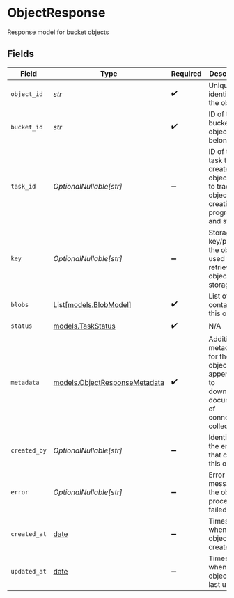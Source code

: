 # ObjectResponse

Response model for bucket objects


## Fields

| Field                                                                                          | Type                                                                                           | Required                                                                                       | Description                                                                                    |
| ---------------------------------------------------------------------------------------------- | ---------------------------------------------------------------------------------------------- | ---------------------------------------------------------------------------------------------- | ---------------------------------------------------------------------------------------------- |
| `object_id`                                                                                    | *str*                                                                                          | :heavy_check_mark:                                                                             | Unique identifier for the object                                                               |
| `bucket_id`                                                                                    | *str*                                                                                          | :heavy_check_mark:                                                                             | ID of the bucket this object belongs to                                                        |
| `task_id`                                                                                      | *OptionalNullable[str]*                                                                        | :heavy_minus_sign:                                                                             | ID of the task that created this object, used to track the object creation progress and status |
| `key`                                                                                          | *OptionalNullable[str]*                                                                        | :heavy_minus_sign:                                                                             | Storage key/path of the object, used to retrieve the object from storage                       |
| `blobs`                                                                                        | List[[models.BlobModel](../models/blobmodel.md)]                                               | :heavy_check_mark:                                                                             | List of blobs contained in this object                                                         |
| `status`                                                                                       | [models.TaskStatus](../models/taskstatus.md)                                                   | :heavy_check_mark:                                                                             | N/A                                                                                            |
| `metadata`                                                                                     | [models.ObjectResponseMetadata](../models/objectresponsemetadata.md)                           | :heavy_check_mark:                                                                             | Additional metadata for the object, appended to downstream documents of connected collections  |
| `created_by`                                                                                   | *OptionalNullable[str]*                                                                        | :heavy_minus_sign:                                                                             | Identifier of the entity that created this object                                              |
| `error`                                                                                        | *OptionalNullable[str]*                                                                        | :heavy_minus_sign:                                                                             | Error message if the object processing failed                                                  |
| `created_at`                                                                                   | [date](https://docs.python.org/3/library/datetime.html#date-objects)                           | :heavy_minus_sign:                                                                             | Timestamp when the object was created                                                          |
| `updated_at`                                                                                   | [date](https://docs.python.org/3/library/datetime.html#date-objects)                           | :heavy_minus_sign:                                                                             | Timestamp when the object was last updated                                                     |